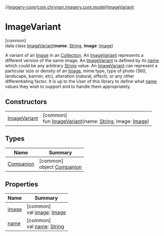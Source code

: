 //[imagery-core](../../../index.md)/[com.chrynan.imagery.core.model](../index.md)/[ImageVariant](index.md)

# ImageVariant

[common]\
data class [ImageVariant](index.md)(**name**: [String](https://kotlinlang.org/api/latest/jvm/stdlib/kotlin/-string/index.html), **image**: [Image](../-image/index.md))

A variant of an [Image](../-image/index.md) in an [Collection](https://kotlinlang.org/api/latest/jvm/stdlib/kotlin.collections/-collection/index.html). An [ImageVariant](index.md) represents a different version of the same image. An [ImageVariant](index.md) is defined by its [name](name.md) which could be any arbitrary [String](https://kotlinlang.org/api/latest/jvm/stdlib/kotlin/-string/index.html) value. An [ImageVariant](index.md) can represent a particular size or density of an [Image](../-image/index.md), mime type, type of photo (360, landscape, banner, etc), alteration (natural, effect), or any other differentiating factor. It is up to the User of this library to define what [name](name.md) values they wish to support and to handle them appropriately.

## Constructors

| | |
|---|---|
| [ImageVariant](-image-variant.md) | [common]<br>fun [ImageVariant](-image-variant.md)(name: [String](https://kotlinlang.org/api/latest/jvm/stdlib/kotlin/-string/index.html), image: [Image](../-image/index.md)) |

## Types

| Name | Summary |
|---|---|
| [Companion](-companion/index.md) | [common]<br>object [Companion](-companion/index.md) |

## Properties

| Name | Summary |
|---|---|
| [image](image.md) | [common]<br>val [image](image.md): [Image](../-image/index.md) |
| [name](name.md) | [common]<br>val [name](name.md): [String](https://kotlinlang.org/api/latest/jvm/stdlib/kotlin/-string/index.html) |
